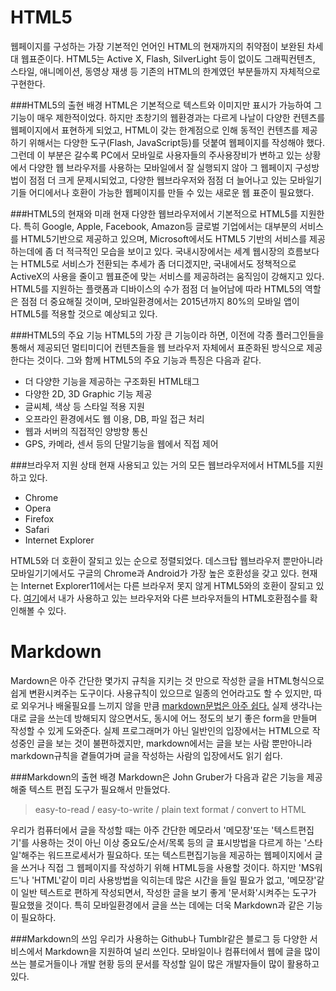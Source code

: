 HTML5
======
웹페이지를 구성하는 가장 기본적인 언어인 HTML의 현재까지의 취약점이 보완된 차세대 웹표준이다. HTML5는 Active X, Flash, SilverLight 등이 없이도 그래픽컨텐츠, 스타일, 애니메이션, 동영상 재생 등 기존의 HTML의 한계였던 부분들까지 자체적으로 구현한다.

###HTML5의 출현 배경
HTML은 기본적으로 텍스트와 이미지만 표시가 가능하여 그 기능이 매우 제한적이었다. 하지만 초창기의 웹환경과는 다르게 나날이 다양한 컨텐츠를 웹페이지에서 표현하게 되었고, HTML이 갖는 한계점으로 인해 동적인 컨텐츠를 제공하기 위해서는 다양한 도구(Flash, JavaScript등)를 덧붙여 웹페이지를 작성해야 했다. 그런데 이 부분은 갈수록 PC에서 모바일로 사용자들의 주사용장비가 변하고 있는 상황에서 다양한 웹 브라우저를 사용하는 모바일에서 잘 실행되지 않아 그 웹페이지 구성방법이 점점 더 크게 문제시되었고, 다양한 웹브라우저와 점점 더 늘어나고 있는 모바일기기들 어디에서나 호환이 가능한 웹페이지를 만들 수 있는 새로운 웹 표준이 필요했다.

###HTML5의 현재와 미래
현재 다양한 웹브라우저에서 기본적으로 HTML5를 지원한다. 특히 Google, Apple, Facebook, Amazon등 글로벌 기업에서는 대부분의 서비스를 HTML5기반으로 제공하고 있으며, Microsoft에서도 HTML5 기반의 서비스를 제공하는데에 좀 더 적극적인 모습을 보이고 있다. 국내시장에서는 세계 웹시장의 흐름보다는 HTML5로 서비스가 전환되는 추세가 좀 더디겠지만, 국내에서도 정책적으로 ActiveX의 사용을 줄이고 웹표준에 맞는 서비스를 제공하려는 움직임이 강해지고 있다. HTML5를 지원하는 플랫폼과 디바이스의 수가 점점 더 늘어남에 따라 HTML5의 역할은 점점 더 중요해질 것이며, 모바일환경에서는 2015년까지 80%의 모바일 앱이 HTML5를 적용할 것으로 예상되고 있다.

###HTML5의 주요 기능
HTML5의 가장 큰 기능이라 하면, 이전에 각종 플러그인들을 통해서 제공되던 멀티미디어 컨텐츠들을 웹 브라우저 자체에서 표준화된 방식으로 제공한다는 것이다. 그와 함께 HTML5의 주요 기능과 특징은 다음과 같다.
- 더 다양한 기능을 제공하는 구조화된 HTML태그
- 다양한 2D, 3D Graphic 기능 제공
- 글씨체, 색상 등 스타일 적용 지원
- 오프라인 환경에서도 웹 이용, DB, 파일 접근 처리
- 웹과 서버의 직접적인 양방향 통신
- GPS, 카메라, 센서 등의 단말기능을 웹에서 직접 제어

###브라우저 지원 상태
현재 사용되고 있는 거의 모든 웹브라우저에서 HTML5를 지원하고 있다.
- Chrome
- Opera
- Firefox
- Safari
- Internet Explorer

HTML5와 더 호환이 잘되고 있는 순으로 정렬되었다. 데스크탑 웹브라우저 뿐만아니라 모바일기기에서도 구글의 Chrome과 Android가 가장 높은 호환성을 갖고 있다. 현재는 Internet Explorer11에서는 다른 브라우저 못지 않게 HTML5와의 호환이 잘되고 있다. [여기](http://html5test.com/results/desktop.html)에서 내가 사용하고 있는 브라우저와 다른 브라우저들의 HTML호환점수를 확인해볼 수 있다.





Markdown
======
Mardown은 아주 간단한 몇가지 규칙을 지키는 것 만으로 작성한 글을 HTML형식으로 쉽게 변환시켜주는 도구이다. 사용규칙이 있으므로 일종의 언어라고도 할 수 있지만, 따로 외우거나 배울필요를 느끼지 않을 만큼 <u>markdown문법은 아주 쉽다.</u> 실제 생각나는대로 글을 쓰는데 방해되지 않으면서도, 동시에 어느 정도의 보기 좋은 form을 만들며 작성할 수 있게 도와준다. 실제 프로그래머가 아닌 일반인의 입장에서는 HTML으로 작성중인 글을 보는 것이 불편하겠지만, markdown에서는 글을 보는 사람 뿐만아니라 markdown규칙을 곁들여가며 글을 작성하는 사람의 입장에서도 읽기 쉽다.

###Markdown의 출현 배경
Markdown은 John Gruber가 다음과 같은 기능을 제공해줄 텍스트 편집 도구가 필요해서 만들었다.
> easy-to-read / easy-to-write / plain text format / convert to HTML

우리가 컴퓨터에서 글을 작성할 때는 아주 간단한 메모라서 '메모장'또는 '텍스트편집기'를 사용하는 것이 아닌 이상 중요도/순서/목록 등의 글 표시방법을 다르게 하는 '스타일'해주는 워드프로세서가 필요하다. 또는 텍스트편집기능을 제공하는 웹페이지에서 글을 쓰거나 직접 그 웹페이지를 작성하기 위해 HTML등을 사용할 것이다. 하지만 'MS워드'나 'HTML'같이 미리 사용방법을 익히는데 많은 시간을 들일 필요가 없고, '메모장'같이 일반 텍스트로 편하게 작성되면서, 작성한 글을 보기 좋게 '문서화'시켜주는 도구가 필요했을 것이다. 특히 모바일환경에서 글을 쓰는 데에는 더욱 Markdown과 같은 기능이 필요하다.

###Markdown의 쓰임
우리가 사용하는 Github나 Tumblr같은 블로그 등 다양한 서비스에서 Markdown을 지원하여 널리 쓰인다. 모바일이나 컴퓨터에서 웹에 글을 많이 쓰는 블로거들이나 개발 현황 등의 문서를 작성할 일이 많은 개발자들이 많이 활용하고 있다.
